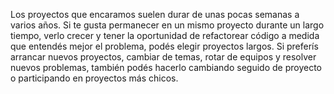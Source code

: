 Los proyectos que encaramos suelen durar de unas pocas semanas a varios años. Si te gusta permanecer en un mismo proyecto durante un largo tiempo, verlo crecer y tener la oportunidad de refactorear código a medida que entendés mejor el problema, podés elegir proyectos largos. Si preferís arrancar nuevos proyectos, cambiar de temas, rotar de equipos y resolver nuevos problemas, también podés hacerlo cambiando seguido de proyecto o participando en proyectos más chicos.